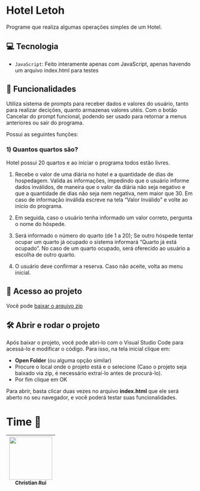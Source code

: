 # Hotel Letoh
Programe que realiza algumas operações simples de um Hotel.

## 💻 Tecnologia
- `JavaScript`: Feito interamente apenas com JavaScript, apenas havendo um arquivo index.html para testes

## 🔨 Funcionalidades
Utiliza sistema de prompts para receber dados e valores do usuário, tanto para realizar decições, quanto armazenas valores utéis.
Com o botão Cancelar do prompt funcional, podendo ser usado para retornar a menus anteriores ou sair do programa.

Possui as seguintes funções:
### 1) Quantos quartos são?

Hotel possui 20 quartos e ao iniciar o programa todos estão livres. 
1) Recebe o valor de uma diária no hotel e a quantidade de dias de hospedagem. Valida as informações, impedindo que o usuário informe dados inválidos, de maneira que o valor da diária não seja negativo e que a quantidade de dias não seja nem negativa, nem maior que 30. 
Em caso de informação inválida escreve na tela “Valor Inválido” e volte ao inicio do programa. 

2) Em seguida, caso o usuário tenha informado um valor correto, pergunta o nome do hóspede. 

3) Será informado o número do quarto (de 1 a 20); Se outro hóspede tentar ocupar um quarto já ocupado o sistema informará “Quarto já está ocupado”. No caso de um quarto ocupado, será oferecido ao usuário a escolha de outro quarto. 

4) O usuário deve confirmar a reserva. Caso não aceite, volta ao menu inicial. 


## 📁 Acesso ao projeto

Você pode [baixar o arquivo zip](https://github.com/Christian-Rui/hotel/archive/refs/heads/main.zip)

## 🛠️ Abrir e rodar o projeto

Após baixar o projeto, você pode abri-lo com o Visual Studio Code para acessá-lo e modificar o código. Para isso, na tela inicial clique em:

- **Open Folder** (ou alguma opção similar)
- Procure o local onde o projeto está e o selecione (Caso o projeto seja baixado via zip, é necessário extraí-lo antes de procurá-lo).
- Por fim clique em OK

Para abrir, basta clicar duas vezes no arquivo **index.html** que ele será aberto no seu navegador, e você poderá testar suas funcionalidades.

# Time 🐻

| [<img loading="lazy" src="https://avatars.githubusercontent.com/u/113655013?v=4" width=115><br><sub>Christian Rui</sub>](https://github.com/Christian-Rui)|
| :---: |
